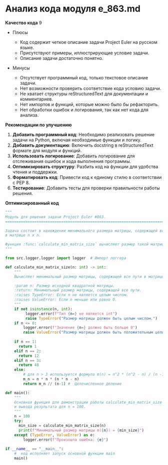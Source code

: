 # Анализ кода модуля e_863.md

**Качество кода**
9
-  Плюсы
    - Код содержит четкое описание задачи Project Euler на русском языке.
    - Присутствуют примеры, иллюстрирующие условие задачи.
    - Описание задачи достаточно понятно.

-  Минусы
    - Отсутствует программный код, только текстовое описание задачи.
    - Нет возможности проверить соответствие кода условию задачи.
    - Не хватает структуры reStructuredText для документации и комментариев.
    - Нет импортов и функций, которые можно было бы рефакторить.
    - Нет обработки ошибок и логирования, так как нет кода для анализа.

**Рекомендации по улучшению**

1. **Добавить программный код**: Необходимо реализовать решение задачи на Python, включая необходимые функции и логику.
2. **Добавить документацию**: Включить docstring в reStructuredText формате для модуля и функций.
3. **Использовать логирование**: Добавить логирование для отслеживания ошибок и хода выполнения программы.
4. **Оптимизировать структуру**: Разбить код на функции для удобства чтения и поддержки.
5. **Форматировать код**: Привести код к единому стилю в соответствии с PEP 8.
6. **Тестирование**: Добавить тесты для проверки правильности работы решения.

**Оптимизированный код**

```python
"""
Модуль для решения задачи Project Euler #863.
=========================================================================================

Задача состоит в нахождении минимального размера матрицы, содержащей все возможные пути
в матрице n x n.

Функция :func:`calculate_min_matrix_size` вычисляет размер такой матрицы для заданного n.
"""

from src.logger.logger import logger  # Импорт логгера

def calculate_min_matrix_size(n: int) -> int:
    """
    Вычисляет минимальный размер матрицы, содержащей все пути в матрице n x n.

    :param n: Размер исходной квадратной матрицы.
    :return: Минимальный размер матрицы, содержащей все пути.
    :raises TypeError: Если n не является целым числом.
    :raises ValueError: Если n меньше или равно 0.
    """
    if not isinstance(n, int):
         logger.error(f"Тип {n=} не является int")
         raise TypeError("Размер матрицы должен быть целым числом.")
    if n <= 0:
        logger.error(f"Значение {n=} должно быть больше 0")
        raise ValueError("Размер матрицы должен быть положительным целым числом.")
    
    if n == 1:
      return 1
    elif n == 2:
      return 12
    elif n == 3:
      return 48
    else:
        # для n > 3 используется формула m(n) = n^2 * (n^2 - n) / (n -1)
        m_n = n * n * (n * n - n)
        return m_n // (n-1) #  Целочисленное деление

def main():
    """
    Основная функция для демонстрации работы calculate_min_matrix_size
    и вывода результата для n = 100.
    """
    n = 100
    try:
      min_size = calculate_min_matrix_size(n)
      print(f"Минимальный размер матрицы m({n}) = {min_size}")
    except (TypeError, ValueError) as e:
        logger.error(f"Произошла ошибка: {e}")
    
if __name__ == "__main__":
    #  код исполняет запуск основной функции main
    main()
```